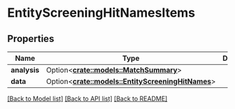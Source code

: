 # EntityScreeningHitNamesItems

## Properties

Name | Type | Description | Notes
------------ | ------------- | ------------- | -------------
**analysis** | Option<[**crate::models::MatchSummary**](MatchSummary.md)> |  | [optional]
**data** | Option<[**crate::models::EntityScreeningHitNames**](EntityScreeningHitNames.md)> |  | [optional]

[[Back to Model list]](../README.md#documentation-for-models) [[Back to API list]](../README.md#documentation-for-api-endpoints) [[Back to README]](../README.md)


